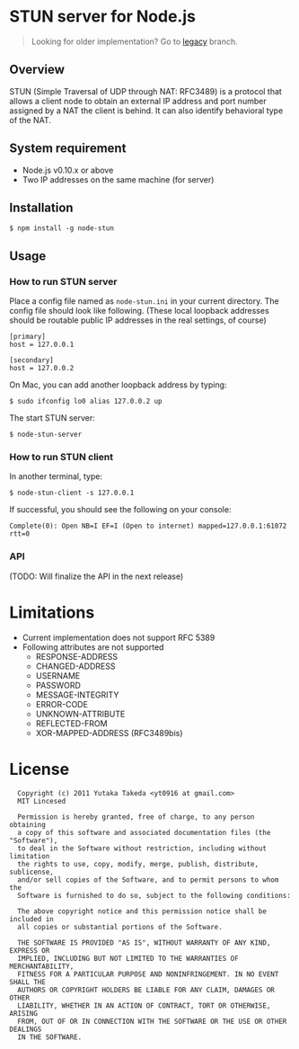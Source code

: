 # STUN server for Node.js

> Looking for older implementation? Go to [legacy](https://github.com/enobufs/stun/tree/legacy) branch.

## Overview
STUN (Simple Traversal of UDP through NAT: RFC3489) is a protocol that allows a
client node to obtain an external IP address and port number assigned by a NAT
the client is behind. It can also identify behavioral type of the NAT.

## System requirement
* Node.js v0.10.x or above
* Two IP addresses on the same machine (for server)

## Installation
```
$ npm install -g node-stun
```

## Usage
### How to run STUN server
Place a config file named as `node-stun.ini` in your current directory.
The config file should look like following. (These local loopback addresses
should be routable public IP addresses in the real settings, of course)

```
[primary]
host = 127.0.0.1

[secondary]
host = 127.0.0.2
```

On Mac, you can add another loopback address by typing:

```
$ sudo ifconfig lo0 alias 127.0.0.2 up
```

The start STUN server:

```
$ node-stun-server
```


### How to run STUN client

In another terminal, type:

```
$ node-stun-client -s 127.0.0.1
```

If successful, you should see the following on your console:
```
Complete(0): Open NB=I EF=I (Open to internet) mapped=127.0.0.1:61072 rtt=0
```

### API
(TODO: Will finalize the API in the next release)


# Limitations
* Current implementation does not support RFC 5389
* Following attributes are not supported
   * RESPONSE-ADDRESS
   * CHANGED-ADDRESS
   * USERNAME
   * PASSWORD
   * MESSAGE-INTEGRITY
   * ERROR-CODE
   * UNKNOWN-ATTRIBUTE
   * REFLECTED-FROM
   * XOR-MAPPED-ADDRESS (RFC3489bis)

# License

```
  Copyright (c) 2011 Yutaka Takeda <yt0916 at gmail.com>
  MIT Lincesed
 
  Permission is hereby granted, free of charge, to any person obtaining
  a copy of this software and associated documentation files (the "Software"),
  to deal in the Software without restriction, including without limitation
  the rights to use, copy, modify, merge, publish, distribute, sublicense,
  and/or sell copies of the Software, and to permit persons to whom the
  Software is furnished to do so, subject to the following conditions:
 
  The above copyright notice and this permission notice shall be included in
  all copies or substantial portions of the Software.

  THE SOFTWARE IS PROVIDED "AS IS", WITHOUT WARRANTY OF ANY KIND, EXPRESS OR
  IMPLIED, INCLUDING BUT NOT LIMITED TO THE WARRANTIES OF MERCHANTABILITY,
  FITNESS FOR A PARTICULAR PURPOSE AND NONINFRINGEMENT. IN NO EVENT SHALL THE
  AUTHORS OR COPYRIGHT HOLDERS BE LIABLE FOR ANY CLAIM, DAMAGES OR OTHER
  LIABILITY, WHETHER IN AN ACTION OF CONTRACT, TORT OR OTHERWISE, ARISING
  FROM, OUT OF OR IN CONNECTION WITH THE SOFTWARE OR THE USE OR OTHER DEALINGS
  IN THE SOFTWARE.
```

